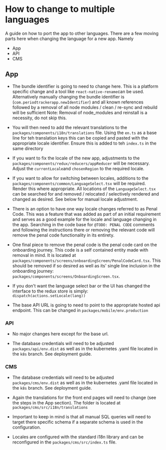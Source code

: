 # How to change to multiple languages

A guide on how to port the app to other languages. There are a few moving parts here when changing the language for a new app. Namely

- App
- API
- CMS

## App

- The bundle identifier is going to need to change here. This is a platform specific change and a tool like `react-native-rename`can be used. Alternatively manually changing the bundle identifier is (`com.periodtrackerapp.newIdentifier`) and all known references followed by a removal of all node modules / clean / re-sync and rebuild will be sufficient 
 Note: Removal of node_modules and reinstall is a necessity, do not skip this.

- You will then need to add the relevant translations to the `packages/components/i18n/translations` file. Using the `en.ts` as a base line for teh translation keys this can be copied and pasted with the appropriate locale identifier. Ensure this is added to teh `index.ts` in the same directory

- If you want to fix the locale of the new app, adjustments to the `packages/components/redux/reducers/appReducer` will be necessary. Adjust the `currentLocale`and `chosenRegion` to the required locale.

- If you want to allow for switching between locales, additions to the `packages/components/common/LanguageSelect.tsx` will be required. Render this where appropriate. All locations of the `LanguageSelect.tsx` can be searched for and removed / relocated / selectively rendered and changed as desired. See below for manual locale adjustment.

- There is an option to have one way locale changes referred to as Penal Code. This was a feature that was added as part of an initial requirement and serves as a good example for the locale and language changing in the app. Searching in the code base for `@TODO: PENAL CODE` comments and following the instructions there or removing the relevant code will remove the penal code functionality in its entirety.

- One final piece to remove the penal code is the penal code card on the onboarding journey. This code is a self contained entity made with removal in mind. It is located at `packages/components/screens/onboardingScreen/PenalCodeCard.tsx`. This should be removed if so desired as well as its' single line inclusion in the onboarding journey: `packages/components/screens/OnboardingScreen.tsx`.

- If you don't want the language select bar or the UI has changed the interface to the redux store is simply: `dispatch(actions.setLocale(lang))`

- The base API URL is going to need to point to the appropriate hosted api endpoint. This can be changed in `packages/mobile/env.production`

### API

- No major changes here except for the base url.

- The database credentials will need to be adjusted `packages/api/env.dist` as well as in the kubernetes .yaml file located in the `k8s` branch. See deployment guide.

### CMS

- The database credentials will need to be adjusted `packages/cms/env.dist` as well as in the kubernetes .yaml file located in the `k8s` branch. See deployment guide.

- Again the translations for the front end pages will need to change (see the steps in the App section). The folder is located at `packages/cms/src/i18n/translations`

- Important to keep in mind is that all manual SQL queries will need to target there specific schema if a separate schema is used in the configuration.

- Locales are configured with the standard i18n library and can be reconfigured in the `packages/cms/src/index.ts` file.
